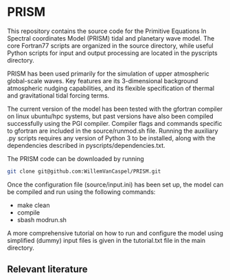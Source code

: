 # PRISM

This repository contains the source code for the Primitive Equations In Spectral coordinates Model (PRISM) tidal and planetary wave model. The core Fortran77 scripts are organized in the source directory, while useful Python scripts for input and output processing are located in the pyscripts directory. 

PRISM has been used primarily for the simulation of upper atmospheric global-scale waves. Key features are its 3-dimensional background atmospheric nudging capabilities, and its flexible specification of thermal and gravitational tidal forcing terms. 

The current version of the model has been tested with the gfortran compiler on linux ubuntu/hpc systems, but past versions have also been compiled successfully using the PGI compiler. Compiler flags and commands specific to gfortran are included in the source/runmod.sh file. Running the auxiliary .py scripts requires any version of Python 3 to be installed, along with the dependencies described in pyscripts/dependencies.txt. 

The PRISM code can be downloaded by running

```bash
git clone git@github.com:WillemVanCaspel/PRISM.git
```

Once the configuration file (source/input.ini) has been set up, the model can be compiled and run using the following commands:

- make clean
- compile
- sbash modrun.sh

A more comprehensive tutorial on how to run and configure the model using simplified (dummy) input files is given in the tutorial.txt file in the main directory.  

Relevant literature
-----------------------------------

